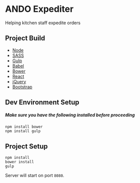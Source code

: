 # ANDO Expediter
Helping kitchen staff expedite orders

## Project Build
 - [Node](https://nodejs.org/en/)
 - [SASS](http://sass-lang.com/)
 - [Gulp](http://gulpjs.com/)
 - [Babel](https://babeljs.io/)
 - [Bower](http://bower.io/)
 - [React](https://facebook.github.io/react/)
 - [jQuery](https://jquery.com/)
 - [Bootstrap](http://getbootstrap.com/)


## Dev Environment Setup
##### Make sure you have the following installed before proceeding

```
npm install bower
npm install gulp  
```

## Project Setup
```
npm install
bower install
gulp
```

Server will start on port `8080`.
